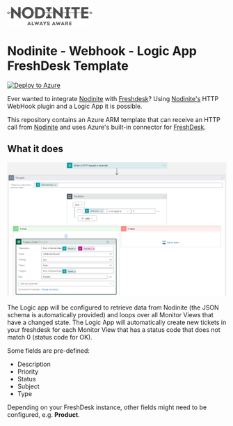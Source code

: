 ![Nodinite](./assets/images/Nodinite_logo_payoff2line_w195.png)
# Nodinite - Webhook - Logic App FreshDesk Template

[![Deploy to Azure](https://azuredeploy.net/deploybutton.png)](https://azuredeploy.net/)

Ever wanted to integrate [Nodinite](https://nodinite.com/) with [Freshdesk](https://freshdesk.com/)? Using [Nodinite's](https://nodinite.com) HTTP WebHook plugin and a Logic App it is possible. 

This repository contains an Azure ARM template that can receive an HTTP call from [Nodinite](https://nodinite.com) and uses Azure's built-in connector for [FreshDesk](https://freshdesk.com/).

## What it does

![Azure Logic App Designer](./assets/images/azure-logic-app-designer-screenshot.png)

The Logic app will be configured to retrieve data from Nodinite (the JSON schema is automatically provided) and loops over all Monitor Views that have a changed state. The Logic App will automatically create new tickets in your freshdesk for each Monitor View that has a status code that does not match 0 (status code for OK).

Some fields are pre-defined:

* Description
* Priority
* Status 
* Subject
* Type

Depending on your FreshDesk instance, other fields might need to be configured, e.g. **Product**.